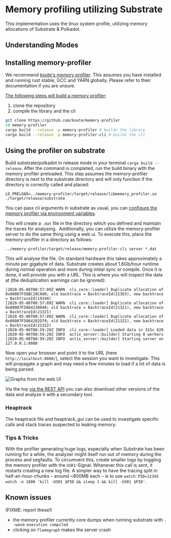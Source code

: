 # Memory profiling utilizing Substrate

This implementation uses the linux system profile, utilizing memory allocations of Substrate & Polkadot.

## Understanding Modes

## Installing memory-profiler

We recommend [koute's memory profiler](https://github.com/koute/memory-profiler).
This assumes you have installed and running rust stable, GCC and YARN globally. Please refer to their documentation if you are unsure. 

[The following steps will build a memory profiler](https://github.com/koute/memory-profiler#building):

1. clone the repository
2. compile the library and the cli

```bash
git clone https://github.com/koute/memory-profiler
cd memory-profiler
cargo build --release -p memory-profiler # builds the library
cargo build --release -p memory-profiler-cli # builds the cli

```

## Using the profiler on substrate

Build substrate/polkadot in release mode in your terminal `cargo build --release`. After the command is completed, run the build binary with the memory profiler preloaded. This step assumes the memory-profiler directory is next to the substrate directory and will only function if the directory is correctly called and placed:
```
LD_PRELOAD=../memory-profiler/target/release/libmemory_profiler.so ./target/release/substrate
```

You can pass cli arguments in substrate as usual, you can [configure the memory profiler via environment variables](https://github.com/koute/memory-profiler#environment-variables-used-by-libmemory_profilerso).

This will create a `.dat` file in the directory which you defined and maintain the traces for analysing. 
Additionally, you can utilize the memory-profiler server to do the same thing using a web ui. 
To execute this, place the memory-profiler in a directory as follows:

```
../memory-profiler/target/release/memory-profiler-cli server *.dat

```

This will analyse the file. On standard hardware this takes approximately a minute per gigabyte of data. Substrate creates about 1.6Gb/hour runtime during normal operation and more during initial sync or compile. Once it is done, it will provide you with a URL. This is where you will inspect the data at (the deduplication warnings can be ignored):

```
[2020-05-06T08:57:09Z WARN  cli_core::loader] Duplicate allocation of 0x00007F58BC20CA90; old backtrace = BacktraceId(21363), new backtrace = BacktraceId(19194)
[2020-05-06T08:57:09Z WARN  cli_core::loader] Duplicate allocation of 0x00007F5864230040; old backtrace = BacktraceId(21321), new backtrace = BacktraceId(21321)
[2020-05-06T08:57:09Z WARN  cli_core::loader] Duplicate allocation of 0x00007F5864202D70; old backtrace = BacktraceId(21322), new backtrace = BacktraceId(21322)
[2020-05-06T08:59:20Z INFO  cli_core::loader] Loaded data in 315s 820
[2020-05-06T08:59:20Z INFO  actix_server::builder] Starting 8 workers
[2020-05-06T08:59:20Z INFO  actix_server::builder] Starting server on 127.0.0.1:8080
```

Now open your browser and point it to the URL (here `http://localhost:8080/`), select the session you want to investigate. This will propagate a graph and may need a few minutes to load if a lot of data is being parsed.

![Graphs from the web UI](https://i.imgur.com/PzwjJdV.png)


Via the top [via the REST API](https://github.com/koute/memory-profiler#rest-api-exposed-by-memory-profiler-cli-server) you can also download other versions of the data and analyze it with a secondary tool.

### Heaptrack

The heaptrack file and heaptrack_gui can be used to investigate specific calls and stack traces suspected to leaking memory:

### Tips & Tricks

With the profiler generating huge logs, especially when Substrate has been running for a while, the analyzer might itself run out of memory during the process and segfaults. To circumvent this, create smaller logs by toggling the memory profiler with the `USR1`-Signal. Whenever this call is sent, it restarts creating a new log file. A simpler way to have the tracing split in half-an-hour-chunks – around ~800MB each – is to use `watch`: `PID=12345 watch -n 1800 'kill -USR1 $PID && sleep 1 && kill -USR1 $PID'`.

## Known issues

(FIXME: report these!)


- the memory profiler currently core dumps when running substrate with `--wasm-execution compiled`
- clicking on `flamegraph` makes the server crash
